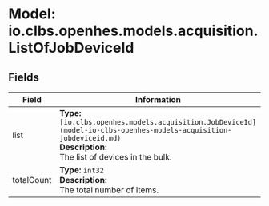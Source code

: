 # Model: io.clbs.openhes.models.acquisition.ListOfJobDeviceId

## Fields

| Field | Information |
| --- | --- |
| list | <b>Type:</b> `[io.clbs.openhes.models.acquisition.JobDeviceId](model-io-clbs-openhes-models-acquisition-jobdeviceid.md)`<br><b>Description:</b><br>The list of devices in the bulk. |
| totalCount | <b>Type:</b> `int32`<br><b>Description:</b><br>The total number of items. |

